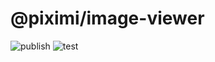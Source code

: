 # @piximi/image-viewer

![publish](https://github.com/piximi/image-viewer/workflows/publish/badge.svg)
![test](https://github.com/piximi/image-viewer/workflows/test/badge.svg)
